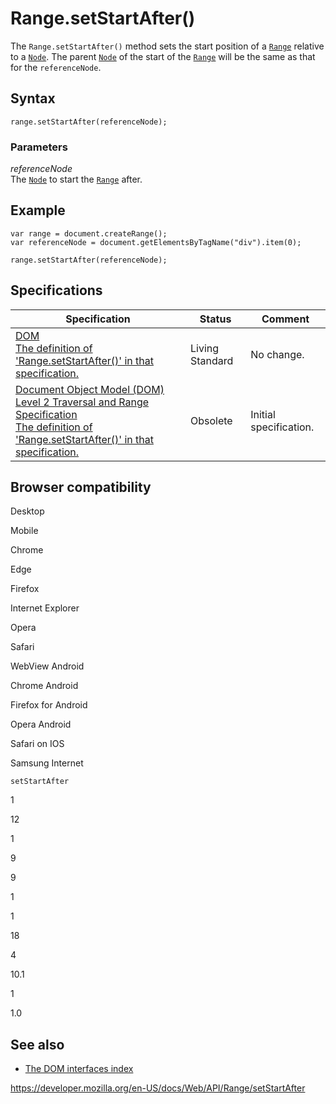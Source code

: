 Range.setStartAfter()
=====================

The `Range.setStartAfter()` method sets the start position of a [`Range`](../range) relative to a [`Node`](../node). The parent [`Node`](../node) of the start of the [`Range`](../range) will be the same as that for the `referenceNode`.

Syntax
------

    range.setStartAfter(referenceNode);

### Parameters

*referenceNode*  
The [`Node`](../node) to start the [`Range`](../range) after.

Example
-------

    var range = document.createRange();
    var referenceNode = document.getElementsByTagName("div").item(0);

    range.setStartAfter(referenceNode);

Specifications
--------------

<table><thead><tr class="header"><th>Specification</th><th>Status</th><th>Comment</th></tr></thead><tbody><tr class="odd"><td><a href="https://dom.spec.whatwg.org/#dom-range-setstartafter">DOM<br />
<span class="small">The definition of 'Range.setStartAfter()' in that specification.</span></a></td><td><span class="spec-living">Living Standard</span></td><td>No change.</td></tr><tr class="even"><td><a href="https://www.w3.org/TR/DOM-Level-2-Traversal-Range/ranges.html#Level2-Range-method-setStartAfter">Document Object Model (DOM) Level 2 Traversal and Range Specification<br />
<span class="small">The definition of 'Range.setStartAfter()' in that specification.</span></a></td><td><span class="spec-obsolete">Obsolete</span></td><td>Initial specification.</td></tr></tbody></table>

Browser compatibility
---------------------

Desktop

Mobile

Chrome

Edge

Firefox

Internet Explorer

Opera

Safari

WebView Android

Chrome Android

Firefox for Android

Opera Android

Safari on IOS

Samsung Internet

`setStartAfter`

1

12

1

9

9

1

1

18

4

10.1

1

1.0

See also
--------

-   [The DOM interfaces index](../document_object_model)

<a href="https://developer.mozilla.org/en-US/docs/Web/API/Range/setStartAfter" class="_attribution-link">https://developer.mozilla.org/en-US/docs/Web/API/Range/setStartAfter</a>
